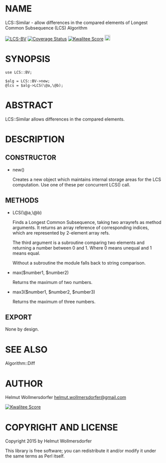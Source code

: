 # NAME

LCS::Similar - allow differences in the compared elements of
                 Longest Common Subsequence (LCS) Algorithm

<div>
    <a href="https://travis-ci.org/wollmers/LCS-BV"><img src="https://travis-ci.org/wollmers/LCS-BV.png" alt="LCS-BV"></a>
    <a href='https://coveralls.io/r/wollmers/LCS-BV?branch=master'><img src='https://coveralls.io/repos/wollmers/LCS-BV/badge.png?branch=master' alt='Coverage Status' /></a>
    <a href='http://cpants.cpanauthors.org/dist/LCS-BV'><img src='http://cpants.cpanauthors.org/dist/LCS-BV.png' alt='Kwalitee Score' /></a>
    <a href="http://badge.fury.io/pl/LCS-BV"><img src="https://badge.fury.io/pl/LCS-BV.svg" alt="CPAN version" height="18"></a>
</div>

# SYNOPSIS

    use LCS::BV;

    $alg = LCS::BV->new;
    @lcs = $alg->LCS(\@a,\@b);

# ABSTRACT

LCS::Similar allows differences in the compared elements.

# DESCRIPTION

## CONSTRUCTOR

- new()

    Creates a new object which maintains internal storage areas
    for the LCS computation.  Use one of these per concurrent
    LCS() call.

## METHODS

- LCS(\\@a,\\@b)

    Finds a Longest Common Subsequence, taking two arrayrefs as method
    arguments. It returns an array reference of corresponding
    indices, which are represented by 2-element array refs.

    The third argument is a subroutine comparing two elements and
    returning a number between 0 and 1. Where 0 means unequal and 1 means equal.

    Without a subroutine the module falls back to string comparison.

- max($number1, $number2)

    Returns the maximum of two numbers.

- max3($number1, $number2, $number3)

    Returns the maximum of three numbers.

## EXPORT

None by design.

# SEE ALSO

Algorithm::Diff

# AUTHOR

Helmut Wollmersdorfer <helmut.wollmersdorfer@gmail.com>

<div>
    <a href='http://cpants.cpanauthors.org/author/wollmers'><img src='http://cpants.cpanauthors.org/author/wollmers.png' alt='Kwalitee Score' /></a>
</div>

# COPYRIGHT AND LICENSE

Copyright 2015 by Helmut Wollmersdorfer

This library is free software; you can redistribute it and/or modify
it under the same terms as Perl itself.
